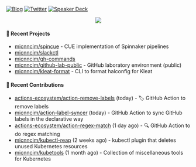 [![Blog](https://img.shields.io/badge/Blog-0?style=flat-square&logo=gatsby&color=181717&logoColor=white)](https://micnncim.com)
[![Twitter](https://img.shields.io/badge/Twitter-0?style=flat-square&logo=twitter&color=1DA1F2&logoColor=white)](https://twitter.com/micnncim)
[![Speaker Deck](https://img.shields.io/badge/Speaker_Deck-0?style=flat-square&logo=speaker-deck&color=009287&logoColor=white)](https://speakerdeck.com/micnncim)

<p align="center">
<img src="https://github-readme-stats.vercel.app/api?username=micnncim&show_icons=true&count_private=true" />
</p>

#### 🍎 Recent Projects

- [micnncim/spincue](https://github.com/micnncim/spincue) - CUE implementation of Spinnaker pipelines
- [micnncim/slackctl](https://github.com/micnncim/slackctl)
- [micnncim/gh-commands](https://github.com/micnncim/gh-commands)
- [micnncim/github-lab-public](https://github.com/micnncim/github-lab-public) - GitHub laboratory environment (public)
- [micnncim/kleat-format](https://github.com/micnncim/kleat-format) - CLI to format halconfig for Kleat

#### 🌱 Recent Contributions

- [actions-ecosystem/action-remove-labels](https://github.com/actions-ecosystem/action-remove-labels) (today) - 🏷️ GitHub Action to remove labels
- [micnncim/action-label-syncer](https://github.com/micnncim/action-label-syncer) (today) - GitHub Action to sync GitHub labels in the declarative way
- [actions-ecosystem/action-regex-match](https://github.com/actions-ecosystem/action-regex-match) (1 day ago) - 🔍 GitHub Action to do regex matching
- [micnncim/kubectl-reap](https://github.com/micnncim/kubectl-reap) (2 weeks ago) - kubectl plugin that deletes unused Kubernetes resources
- [micnncim/kubetools](https://github.com/micnncim/kubetools) (1 month ago) - Collection of miscellaneous tools for Kubernetes
